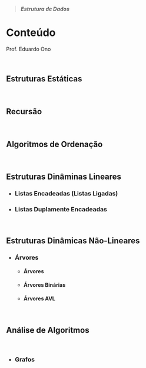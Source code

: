 > ##### Estrutura de Dados

# Conteúdo

Prof. Eduardo Ono

<br>

## Estruturas Estáticas

<br>

## Recursão

<br>

## Algoritmos de Ordenação

<br>

## Estruturas Dinâminas Lineares

* ### Listas Encadeadas (Listas Ligadas)

* ### Listas Duplamente Encadeadas

<br>

## Estruturas Dinâmicas Não-Lineares

* ### Árvores

  * #### Árvores

  * #### Árvores Binárias

  * #### Árvores AVL

<br>

## Análise de Algoritmos

<br>

* ### Grafos

<br>
